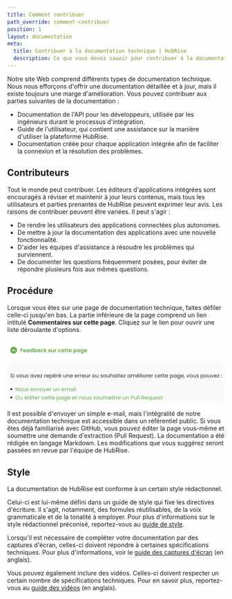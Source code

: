 ```yaml
---
title: Comment contribuer
path_override: comment-contribuer
position: 1
layout: documentation
meta:
  title: Contribuer à la documentation technique | HubRise
  description: Ce que vous devez savoir pour contribuer à la documentation technique de HubRise afin de l'améliorer ou de la mettre à jour.
---
```


Notre site Web comprend différents types de documentation technique. Nous nous efforçons d'offrir une documentation détaillée et à jour, mais il existe toujours une marge d'amélioration. Vous pouvez contribuer aux parties suivantes de la documentation :

- Documentation de l'API pour les développeurs, utilisée par les ingénieurs durant le processus d'intégration.
- Guide de l'utilisateur, qui contient une assistance sur la manière d'utiliser la plateforme HubRise.
- Documentation créée pour chaque application intégrée afin de faciliter la connexion et la résolution des problèmes.

## Contributeurs

Tout le monde peut contribuer. Les éditeurs d'applications intégrées sont encouragés à réviser et maintenir à jour leurs contenus, mais tous les utilisateurs et parties prenantes de HubRise peuvent exprimer leur avis. Les raisons de contribuer peuvent être variées. Il peut s'agir :

- De rendre les utilisateurs des applications connectées plus autonomes.
- De mettre à jour la documentation des applications avec une nouvelle fonctionnalité.
- D'aider les équipes d'assistance à résoudre les problèmes qui surviennent.
- De documenter les questions fréquemment posées, pour éviter de répondre plusieurs fois aux mêmes questions.

## Procédure

Lorsque vous êtes sur une page de documentation technique, faites défiler celle-ci jusqu'en bas. La partie inférieure de la page comprend un lien intitulé **Commentaires sur cette page**. Cliquez sur le lien pour ouvrir une liste déroulante d'options.

![Lien de commentaires en bas de la page](./images/007-feedback-dropdown-list.png)

Il est possible d'envoyer un simple e-mail, mais l'intégralité de notre documentation technique est accessible dans un référentiel public. Si vous êtes déjà familiarisé avec GitHub, vous pouvez éditer la page vous-même et soumettre une demande d'extraction (Pull Request). La documentation a été rédigée en langage Markdown. Les modifications que vous suggérez seront passées en revue par l'équipe de HubRise.

## Style

La documentation de HubRise est conforme à un certain style rédactionnel.

Celui-ci est lui-même défini dans un guide de style qui fixe les directives d'écriture. Il s'agit, notamment, des formules réutilisables, de la voix grammaticale et de la tonalité à employer. Pour plus d'informations sur le style rédactionnel préconisé, reportez-vous au [guide de style](/contributing/style-guide).

Lorsqu'il est nécessaire de compléter votre documentation par des captures d'écran, celles-ci doivent répondre à certaines spécifications techniques. Pour plus d'informations, voir le [guide des captures d'écran](/contributing/screenshots-guide) (en anglais).

Vous pouvez également inclure des vidéos. Celles-ci doivent respecter un certain nombre de spécifications techniques. Pour en savoir plus, reportez-vous au [guide des vidéos](/contributing/video-guide) (en anglais).
